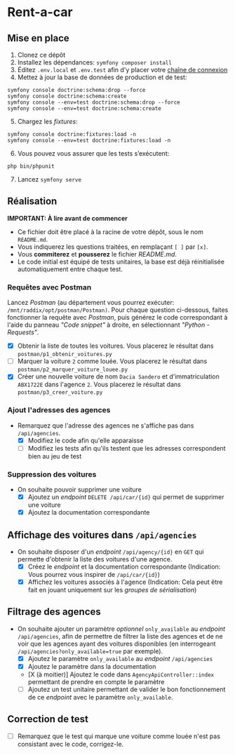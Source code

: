 # Rent-a-car

## Mise en place

1. Clonez ce dépôt
2. Installez les dépendances: `symfony composer install`
3. Éditez `.env.local` et `.env.test` afin d'y placer votre [chaîne de connexion](https://gregwar.com/bdd.u-bordeaux.fr/)
4. Mettez à jour la base de données de production et de test:
```
symfony console doctrine:schema:drop --force
symfony console doctrine:schema:create
symfony console --env=test doctrine:schema:drop --force
symfony console --env=test doctrine:schema:create
```
5. Chargez les *fixtures*:
```
symfony console doctrine:fixtures:load -n
symfony console --env=test doctrine:fixtures:load -n
```
6. Vous pouvez vous assurer que les tests s’exécutent:
```
php bin/phpunit
```
7. Lancez `symfony serve`

## Réalisation

**IMPORTANT: À lire avant de commencer**

* Ce fichier doit être placé à la racine de votre dépôt, sous le nom `README.md`.
* Vous indiquerez les questions traitées, en remplaçant `[ ]` par `[x]`.
* Vous **commiterez** et **pousserez** le fichier *README.md*.
* Le code initial est équipé de tests unitaires, la base est déjà réinitialisée automatiquement entre chaque test.

### Requêtes avec Postman

Lancez *Postman* (au département vous pourrez exécuter: `/mnt/raddix/opt/postman/Postman)`.
Pour chaque question ci-dessous, faites fonctionner la requête avec *Postman*, puis générez
le code correspondant à l'aide du panneau *"Code snippet"* à droite, en sélectionnant
*"Python - Requests"*.

- [X] Obtenir la liste de toutes les voitures.
   Vous placerez le résultat dans `postman/p1_obtenir_voitures.py`
- [ ] Marquer la voiture `2` comme louée.
   Vous placerez le résultat dans `postman/p2_marquer_voiture_louee.py`
- [X] Créer une nouvelle voiture de nom `Dacia Sandero` et d'immatriculation `ABX1722E` dans l'agence `2`.
   Vous placerez le résultat dans `postman/p3_creer_voiture.py`

### Ajout l'adresses des agences

- Remarquez que l'adresse des agences ne s'affiche pas dans `/api/agencies`.
  - [X] Modifiez le code afin qu'elle apparaisse
  - [ ] Modifiez les tests afin qu'ils testent que les adresses correspondent bien au jeu de test

### Suppression des voitures

- On souhaite pouvoir supprimer une voiture
  - [X] Ajoutez un *endpoint* `DELETE /api/car/{id}` qui permet de supprimer une voiture
  - [X] Ajoutez la documentation correspondante

## Affichage des voitures dans `/api/agencies`

- On souhaite disposer d'un *endpoint* `/api/agency/{id}` en `GET` qui permette d'obtenir la liste des voitures
d'une agence.
  - [X] Créez le *endpoint* et la documentation correspondante
    (Indication: Vous pourrez vous inspirer de `/api/car/{id}`)
  - [X] Affichez les voitures associés à l'agence
    (Indication: Cela peut être fait en jouant uniquement sur les *groupes de sérialisation*)

## Filtrage des agences

- On souhaite ajouter un paramètre *optionnel* `only_available` au *endpoint* `/api/agencies`, afin de permettre de filtrer
la liste des agences et de ne voir que les agences ayant des voitures disponibles (en interrogeant
`/api/agencies?only_available=true` par exemple).
  - [X] Ajoutez le paramètre `only_available` au *endpoint* `/api/agencies`
  - [X] Ajoutez le paramètre dans la documentation
  - [X (à moitier)] Ajoutez le code dans `AgencyApiController::index` permettant de prendre en compte le paramètre
  - [ ] Ajoutez un test unitaire permettant de valider le bon fonctionnement de ce *endpoint* avec le paramètre `only_available`.

## Correction de test

- [ ] Remarquez que le test qui marque une voiture comme louée n'est pas consistant avec le code, corrigez-le.
